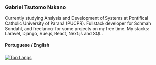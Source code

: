 ### Gabriel Tsutomo Nakano
Currently studying Analysis and Development of Systems at Pontifical Catholic University of Paraná (PUCPR).
Fullstack developer for Schmah Sondahl, and freelancer for some projects on my free time.
My stacks: Laravel, Django, Vue.js, React, Next.js and SQL. 
#### Portuguese / English

###
[![Top Langs](https://github-readme-stats.vercel.app/api/top-langs/?username=nyannakano&layout=compact)](https://github.com/nyannakano/github-readme-stats)
